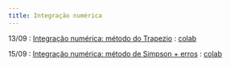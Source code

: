```yaml
---
title: Integração numérica
---
```


13/09
: [Integração numérica: método do Trapezio](https://youtu.be/D3oslO0nJvU)
  : [colab](https://colab.research.google.com/drive/1zTZNH-Dha4H3wK4y1d8PFQF0MchpIFU1?usp=sharing)

15/09
: [Integração numérica: método de Simpson + erros](https://youtu.be/PuoXz6Tlm3o)
  : [colab](https://colab.research.google.com/drive/1rfB_vgP7XyZbFnSYF7DgUzWvhc-3awgv#scrollTo=IAsOBonK871hg)

